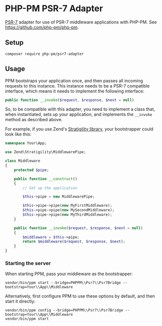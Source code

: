 # PHP-PM PSR-7 Adapter

[PSR-7](http://www.php-fig.org/psr/psr-7/) adapter for use of PSR-7 middleware applications with PHP-PM.
See https://github.com/php-pm/php-pm.

## Setup

```
composer require php-pm/psr7-adapter
```

## Usage

PPM bootstraps your application once, and then passes all incoming requests to this instance.
This instance needs to be a PSR-7 compatible interface, which means it needs to implement the following interface:

```php
public function __invoke($request, $response, $next = null)
```

So, to be compatible with this adapter, you need to implement a class that, when instantiated, sets up your application, and implements the `__invoke` method as described above.

For example, if you use Zend's [Stratigility library](https://github.com/zendframework/zend-stratigility), your bootstrapper could look like this:

```php
namespace Your\App;

use Zend\Stratigility\MiddlewarePipe;

class Middleware
{
    protected $pipe;

    public function __construct()
    {
        // Set up the application

        $this->pipe = new MiddlewarePipe;

        $this->pipe->pipe(new MyFirstMiddleware);
        $this->pipe->pipe(new MySecondMiddleware);
        $this->pipe->pipe(new MyThirdMiddleware);
    }

    public function __invoke($request, $response, $next = null)
    {
        $middleware = $this->pipe;
        return $middleware($request, $response, $next);
    }
}
```

### Starting the server

When starting PPM, pass your middleware as the bootstrapper:

```
vendor/bin/ppm start --bridge=PHPPM\\Psr7\\Psr7Bridge --bootstrap=Your\\App\\Middleware
```

Alternatively, first configure PPM to use these options by default, and then start it directly:

```
vendor/bin/ppm config --bridge=PHPPM\\Psr7\\Psr7Bridge --bootstrap=Your\\App\\Middleware
vendor/bin/ppm start
```
